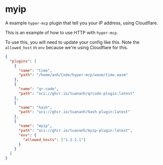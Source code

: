 # myip

A example `hyper-mcp` plugin that tell you your IP address, using Cloudflare.

This is an example of how to use HTTP with `hyper-mcp`.

To use this, you will need to update your config like this. Note the `allowed_host` in `env` because we're using Cloudflare for this.

```json
{
  "plugins": [
    {
      "name": "time",
      "path": "/home/anh/Code/hyper-mcp/wasm/time.wasm"
    },
    {
      "name": "qr-code",
      "path": "oci://ghcr.io/tuananh/qrcode-plugin:latest"
    },
    {
      "name": "hash",
      "path": "oci://ghcr.io/tuananh/hash-plugin:latest"
    },
    {
      "name": "myip",
      "path": "oci://ghcr.io/tuananh/myip-plugin:latest",
      "env": {
        "allowed_hosts": ["1.1.1.1"]
      }
    }
  ]
}
```